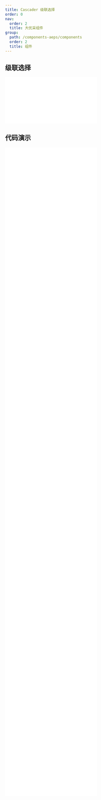 ```yaml
---
title: Cascader 级联选择
order: 0
nav:
  order: 2
  title: 大优采组件
group:
  path: /components-aeps/components
  order: 2
  title: 组件
---
```


## 级联选择

<div>
<embed src="@docs-common/cascader/index.md"></embed>
</div>
        
## 代码演示

<Row gutter=8>

  <Col span=12>
    
  <div class="code-box"><embed src="@abiz-rc-aeps/cascader/demo/basic-cascader-aeps.md"></embed></div>
          
  <div class="code-box"><embed src="@abiz-rc-aeps/cascader/demo/custom-trigger-cascader-aeps.md"></embed></div>
          
  <div class="code-box"><embed src="@abiz-rc-aeps/cascader/demo/disabled-option-cascader-aeps.md"></embed></div>
          
  <div class="code-box"><embed src="@abiz-rc-aeps/cascader/demo/size-cascader-aeps.md"></embed></div>
          
  <div class="code-box"><embed src="@abiz-rc-aeps/cascader/demo/search-cascader-aeps.md"></embed></div>
          
  <div class="code-box"><embed src="@abiz-rc-aeps/cascader/demo/fields-name-cascader-aeps.md"></embed></div>
          
  <div class="code-box"><embed src="@abiz-rc-aeps/cascader/demo/custom-dropdown-cascader-aeps.md"></embed></div>
          
  </Col>
          
  <Col span=12>
    
  <div class="code-box"><embed src="@abiz-rc-aeps/cascader/demo/default-value-cascader-aeps.md"></embed></div>
          
  <div class="code-box"><embed src="@abiz-rc-aeps/cascader/demo/hover-cascader-aeps.md"></embed></div>
          
  <div class="code-box"><embed src="@abiz-rc-aeps/cascader/demo/change-on-select-cascader-aeps.md"></embed></div>
          
  <div class="code-box"><embed src="@abiz-rc-aeps/cascader/demo/custom-render-cascader-aeps.md"></embed></div>
          
  <div class="code-box"><embed src="@abiz-rc-aeps/cascader/demo/lazy-cascader-aeps.md"></embed></div>
          
  <div class="code-box"><embed src="@abiz-rc-aeps/cascader/demo/suffix-cascader-aeps.md"></embed></div>
          
  </Col>
          
</Row>
        
<div><embed src="@docs-common/cascader/index-api.md"></embed><div>
        